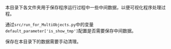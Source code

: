本目录下各文件夹用于保存程序运行过程中一些中间数据，以便可视化程序处理过程。

通过`src/run_for_MultiObjects.py`中的变量`default_parameter['is_show_tmp']`配置是否需要保存中间数据。

保存在本目录下的数据需要手动清理。